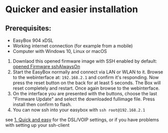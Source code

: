 # Quicker and easier installation

## Prerequisites:
- EasyBox 904 xDSL
- Working internet connection (for example from a mobile)
- Computer with Windows 10, Linux or macOS

1. Downlaod this opened firmware image with SSH enabled by default: [opened Firmware sshAlwaysOn](https://github.com/ropasch/easybox904/raw/master/resources/fullimage_sshAlwaysOn.img)
2. Start the EasyBox normally and connect via LAN or WLAN to it. Browse to the webinterface at: `192.168.2.1` and confirm it's responding. Now press the reset button on the back for at least 5 seconds. The Box will reset completely and restart. Once again browse to the webinterface.
3. On the interface you are presented with the buttons, choose the last "Firmware Update" and select the downloaded fullimage file. Press install then confirm to flash.
4. You can now ssh into your easybox with `ssh root@192.168.2.1` 

see [1. Quick and easy](https://github.com/majuss/easybox904/blob/master/guides/simple.md) for the DSL/VOIP settings, or if you have problems with setting up your ssh-client
